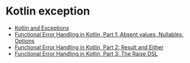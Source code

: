 # Kotlin exception 

- [Kotlin and Exceptions](https://elizarov.medium.com/kotlin-and-exceptions-8062f589d07)
- [Functional Error Handling in Kotlin, Part 1: Absent values, Nullables, Options](https://blog.rockthejvm.com/functional-error-handling-in-kotlin/)
- [Functional Error Handling in Kotlin, Part 2: Result and Either](https://blog.rockthejvm.com/functional-error-handling-in-kotlin-part-2/)
- [Functional Error Handling in Kotlin, Part 3: The Raise DSL](https://blog.rockthejvm.com/functional-error-handling-in-kotlin-part-3/)
